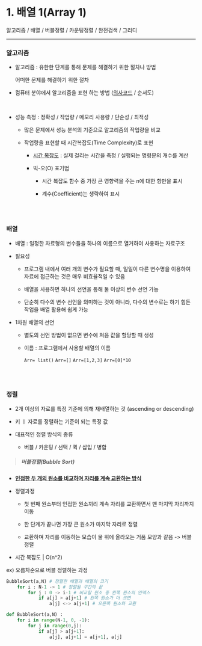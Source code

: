# 1. 배열 1(Array 1)

 알고리즘 / 배열 / 버블정렬 / 카운팅정렬 / 완전검색 / 그리디

---

### 알고리즘

- 알고리즘 : 유한한 단계를 통해 문제를 해결하기 위한 절차나 방법
  
  어떠한 문제를 해결하기 위한 절차

- 컴퓨터 분야에서 알고리즘을 표현 하는 방법 (<u>의사코드</u> / 순서도)

<br>

- 성능 측정 : 정확성 / 작업량 / 메모리 사용량 / 단순성 / 최적성
  
  - 많은 문제에서 성능 분석의 기준으로 알고리즘의 작업량을 비교
  
  - 작업량을 표현할 때 시간복잡도(Time Complexity)로 표현
    
    - <u>시간 복잡도</u> : 실제 걸리는 시간을 측정 / 실행되는 명령문의 개수를 계산
    
    - 빅-오(O) 표기법 
      
      - 시간 복잡도 함수 중 가장 큰 영향력을 주는 n에 대한 항만을 표시
      
      - 계수(Coefficient)는 생략하여 표시

<br>

<br>

### 배열

- 배열 : 일정한 자료형의 변수들을 하나의 이름으로 열거하여 사용하는 자료구조

- 필요성
  
  - 프로그램 내에서 여러 개의 변수가 필요할 때, 일일이 다른 변수명을 이용하여 자료에 접근하는 것은 매우 비효율적일 수 있음
  
  - 배열을 사용하면 하나의 선언을 통해 둘 이상의 변수 선언 가능
  
  - 단순히 다수의 변수 선언을 의미하는 것이 아니라, 다수의 변수로는 하기 힘든 작업을 배열 활용해 쉽게 가능

- 1차원 배열의 선언
  
  - 별도의 선언 방법이 없으면 변수에 처음 값을 할당할 때 생성
  
  - 이름 : 프로그램에서 사용할 배열의 이름
    
    `Arr= list()` `Arr=[]` `Arr=[1,2,3]` `Arr=[0]*10`

<br>

<br>

### 정렬

- 2개 이상의 자료를 특정 기준에 의해 재배열하는 것 (ascending or descending)

- 키 ㅣ 자료를 정렬하는 기준이 되는 특정 값

- 대표적인 정렬 방식의 종류
  
  - 버블 / 카운팅 / 선택 / 퀵 / 삽입 / 병합

> ##### 버블정렬(Bubble Sort)

- <u>**인접한 두 개의 원소를 비교하며 자리를 계속 교환하는 방식**</u>

- 정렬과정
  
  - 첫 번째 원소부터 인접한 원소끼리 계속 자리를 교환하면서 맨 마지막 자리까지 이동
  
  - 한 단계가 끝나면 가장 큰 원소가 마지막 자리로 정렬
  
  - 교환하며 자리를 이동하는 모습이 물 위에 올라오는 거품 모양과 같음 -> 버블정렬

- 시간 복잡도 | O(n^2)

ex) 오름차순으로 버블 정렬하는 과정

```python
BubbleSort(a,N) # 정렬한 배열과 배열의 크기
    for i : N-1 -> 1 # 정렬될 구간의 끝
        for j : 0 -> i-1 # 비교할 원소 중 왼쪽 원소의 인덱스
            if a[j] > a[j+1] # 왼쪽 원소가 더 크면
                a[j] <-> a[j+1] # 오른쪽 원소와 교환
```

```python
def BubbleSort(a,N) :
    for i in range(N-1, 0, -1):
        for j in range(0,j):
            if a[j] > a[j+1]:
                a[j], a[j+1] = a[j+1], a[j]
```
